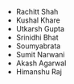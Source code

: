 - Rachitt Shah
- Kushal Khare
- Utkarsh Gupta
- Srinidhi Bhat
- Soumyabrata 
- Sumit Narwani
- Akash Agarwal
- Himanshu Raj